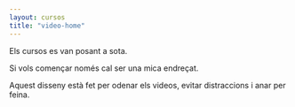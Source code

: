 ```yaml
---
layout: cursos
title: "video-home"
---
```


Els cursos es van posant a sota.

Si vols començar només cal ser una mica endreçat.

Aquest disseny està fet per odenar els videos, evitar distraccions i anar per feina.